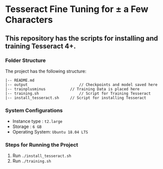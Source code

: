 # Tesseract Fine Tuning for ± a Few Characters
## This repository has the scripts for installing and training Tesseract 4+.

### Folder Structure
The project has the following structure:

```
|-- README.md
|-- output               		 // Checkpoints and model saved here
|-- trainplusminus           // Training Data is placed here
|-- training.sh                  // Script for Training Tesseract
|-- install_tesseract.sh     // Script for installing Tesseract
```
### System Configurations
- Instance type : ```t2.large```
- Storage : ```6 GB```
- Operating System: ```Ubuntu 18.04 LTS```
### Steps for Running the Project
1. Run ```./install_tesseract.sh```
2. Run ```./training.sh```